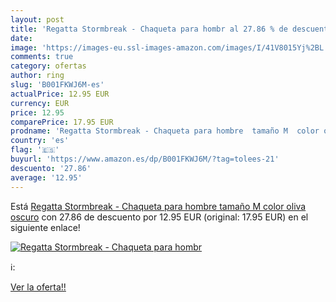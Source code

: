 ```yaml
---
layout: post
title: 'Regatta Stormbreak - Chaqueta para hombr al 27.86 % de descuento'
date: 
image: 'https://images-eu.ssl-images-amazon.com/images/I/41V8015Yj%2BL._SL200_.jpg'
comments: true
category: ofertas
author: ring
slug: 'B001FKWJ6M-es'
actualPrice: 12.95 EUR
currency: EUR
price: 12.95
comparePrice: 17.95 EUR
prodname: 'Regatta Stormbreak - Chaqueta para hombre  tamaño M  color oliva oscuro'
country: 'es'
flag: '🇪🇸'
buyurl: 'https://www.amazon.es/dp/B001FKWJ6M/?tag=tolees-21'
descuento: '27.86'
average: '12.95'
---
```


Está [Regatta Stormbreak - Chaqueta para hombre  tamaño M  color oliva oscuro](https://www.amazon.es/dp/B001FKWJ6M/?tag=tolees-21) con 27.86 de descuento por 12.95 EUR (original: 17.95 EUR) en el siguiente enlace!

[![Regatta Stormbreak - Chaqueta para hombr](https://images-eu.ssl-images-amazon.com/images/I/41V8015Yj%2BL._SL200_.jpg)](https://www.amazon.es/dp/B001FKWJ6M/?tag=tolees-21)

ℹ️:


[Ver la oferta!!](https://www.amazon.es/dp/B001FKWJ6M/?tag=tolees-21)
